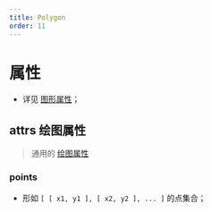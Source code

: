 ```yaml
---
title: Polygon
order: 11
---
```


# 属性

- 详见 [图形属性](/en/docs/api/shape/api#属性)；

## attrs 绘图属性

> 通用的 [绘图属性](/en/docs/api/shape/attrs)

### points

- 形如 `[ [ x1, y1 ], [ x2, y2 ], ... ]` 的点集合；
